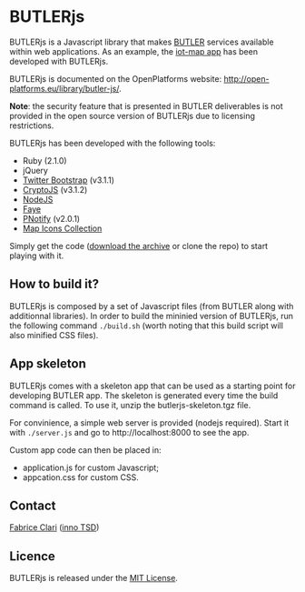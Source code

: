 BUTLERjs
========

BUTLERjs is a Javascript library that makes [BUTLER](http://www.iot-butler.eu) services available within web applications. As an example, the [iot-map app](http://iotmap.iot-butler.eu) has been developed with BUTLERjs.

BUTLERjs is documented on the OpenPlatforms website: http://open-platforms.eu/library/butler-js/. 

**Note**: the security feature that is presented in BUTLER deliverables is not provided in the open source version of BUTLERjs due to licensing restrictions. 

BUTLERjs has been developed with the following tools:

* Ruby (2.1.0)
* jQuery
* [Twitter Bootstrap](http://getbootstrap.com/) (v3.1.1)
* [CryptoJS](http://code.google.com/p/crypto-js) (v3.1.2)
* [NodeJS](http://nodejs.org/)
* [Faye](http://faye.jcoglan.com/)
* [PNotify](http://sciactive.com/pnotify/) (v2.0.1)
* [Map Icons Collection](http://mapicons.nicolasmollet.com/)

Simply get the code ([download the archive](https://github.com/butler-fp7/butlerjs/archive/master.zip) or clone the repo) to start playing with it. 

## How to build it?

BUTLERjs is composed by a set of Javascript files (from BUTLER along with additionnal libraries). In order to build the mininied version of BUTLERjs, run the following command `./build.sh` (worth noting that this build script will also minified CSS files).

## App skeleton

BUTLERjs comes with a skeleton app that can be used as a starting point for developing BUTLER app. The skeleton is generated every time the build command is called. To use it, unzip the butlerjs-skeleton.tgz file. 

For convinience, a simple web server is provided (nodejs required). Start it with `./server.js` and go to http://localhost:8000 to see the app. 

Custom app code can then be placed in:

* application.js for custom Javascript;
* appcation.css for custom CSS.

## Contact

[Fabrice Clari](f.clari@inno-group.com) ([inno TSD](http://www.inno-group.com))

## Licence

BUTLERjs is released under the [MIT License](http://opensource.org/licenses/MIT).